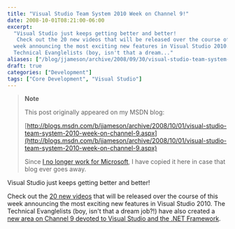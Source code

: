 ```yaml
---
title: "Visual Studio Team System 2010 Week on Channel 9!"
date: 2008-10-01T08:21:00-06:00
excerpt:
  "Visual Studio just keeps getting better and better! 
   Check out the 20 new videos that will be released over the course of this
  week announcing the most exciting new features in Visual Studio 2010. The
  Technical Evanglelists (boy, isn't that a dream..."
aliases: ["/blog/jjameson/archive/2008/09/30/visual-studio-team-system-2010-week-on-channel-9.aspx", "/blog/jjameson/archive/2008/10/01/visual-studio-team-system-2010-week-on-channel-9.aspx"]
draft: true
categories: ["Development"]
tags: ["Core Development", "Visual Studio"]
---
```


> **Note**
>
> This post originally appeared on my MSDN blog:
>
> [http://blogs.msdn.com/b/jjameson/archive/2008/10/01/visual-studio-team-system-2010-week-on-channel-9.aspx](http://blogs.msdn.com/b/jjameson/archive/2008/10/01/visual-studio-team-system-2010-week-on-channel-9.aspx)
>
> Since
> [I no longer work for Microsoft](/blog/jjameson/2011/09/02/last-day-with-microsoft),
> I have copied it here in case that blog ever goes away.

Visual Studio just keeps getting better and better!

Check out the
[20 new videos](http://channel9.msdn.com/posts/VisualStudio/Visual-Studio-Team-System-2010-Week-on-Channel-9/)
that will be released over the course of this week announcing the most exciting
new features in Visual Studio 2010. The Technical Evanglelists (boy, isn't that
a dream job?!) have also created a
[new area on Channel 9 devoted to Visual Studio and the .NET Framework](http://channel9.msdn.com/VisualStudio/).
